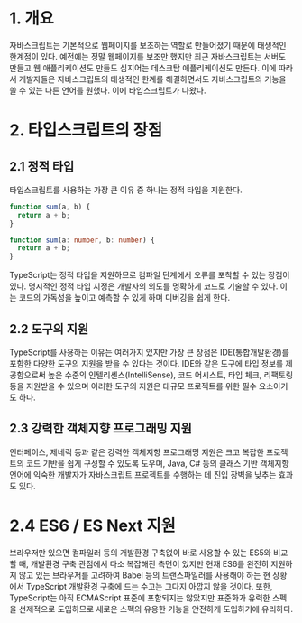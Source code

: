 # 1. 개요

자바스크립트는 기본적으로 웹페이지를 보조하는 역할로 만들어졌기 때문에 태생적인 한계점이 있다. 예전에는 정말 웹페이지를 보조만 했지만 최근 자바스크립트는 서버도 만들고 웹 애플리케이션도 만들도 심지어는 데스크탑 애플리케이션도 만든다. 이에 따라서 개발자들은 자바스크립트의 태생적인 한계를 해결하면서도 자바스크립트의 기능을 쓸 수 있는 다른 언어를 원했다. 이에 타입스크립트가 나왔다.

# 2. 타입스크립트의 장점

## 2.1 정적 타입

타입스크립트를 사용하는 가장 큰 이유 중 하나는 정적 타입을 지원한다.

```js
function sum(a, b) {
  return a + b;
}
```

```typescript
function sum(a: number, b: number) {
  return a + b;
}
```

TypeScript는 정적 타입을 지원하므로 컴파일 단계에서 오류를 포착할 수 있는 장점이 있다. 명시적인 정적 타입 지정은 개발자의 의도를 명확하게 코드로 기술할 수 있다. 이는 코드의 가독성을 높이고 예측할 수 있게 하며 디버깅을 쉽게 한다.

## 2.2 도구의 지원

TypeScript를 사용하는 이유는 여러가지 있지만 가장 큰 장점은 IDE(통합개발환경)를 포함한 다양한 도구의 지원을 받을 수 있다는 것이다. IDE와 같은 도구에 타입 정보를 제공함으로써 높은 수준의 인텔리센스(IntelliSense), 코드 어시스트, 타입 체크, 리팩토링 등을 지원받을 수 있으며 이러한 도구의 지원은 대규모 프로젝트를 위한 필수 요소이기도 하다.

## 2.3 강력한 객체지향 프로그래밍 지원

인터페이스, 제네릭 등과 같은 강력한 객체지향 프로그래밍 지원은 크고 복잡한 프로젝트의 코드 기반을 쉽게 구성할 수 있도록 도우며, Java, C# 등의 클래스 기반 객체지향 언어에 익숙한 개발자가 자바스크립트 프로젝트를 수행하는 데 진입 장벽을 낮추는 효과도 있다.

# 2.4 ES6 / ES Next 지원

브라우저만 있으면 컴파일러 등의 개발환경 구축없이 바로 사용할 수 있는 ES5와 비교할 때, 개발환경 구축 관점에서 다소 복잡해진 측면이 있지만 현재 ES6를 완전히 지원하지 않고 있는 브라우저를 고려하여 Babel 등의 트랜스파일러를 사용해야 하는 현 상황에서 TypeScript 개발환경 구축에 드는 수고는 그다지 아깝지 않을 것이다. 또한, TypeScript는 아직 ECMAScript 표준에 포함되지는 않았지만 표준화가 유력한 스펙을 선제적으로 도입하므로 새로운 스펙의 유용한 기능을 안전하게 도입하기에 유리하다.